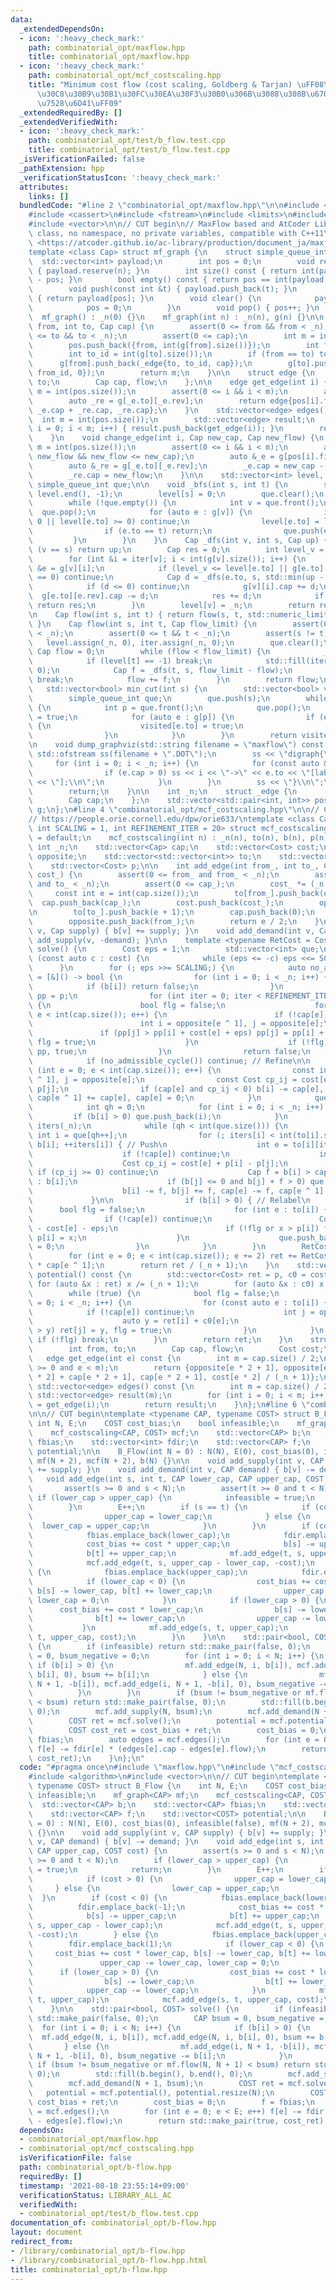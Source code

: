 ```yaml
---
data:
  _extendedDependsOn:
  - icon: ':heavy_check_mark:'
    path: combinatorial_opt/maxflow.hpp
    title: combinatorial_opt/maxflow.hpp
  - icon: ':heavy_check_mark:'
    path: combinatorial_opt/mcf_costscaling.hpp
    title: "Minimum cost flow (cost scaling, Goldberg & Tarjan) \uFF08\u30B3\u30B9\
      \u30C8\u30B9\u30B1\u30FC\u30EA\u30F3\u30B0\u306B\u3088\u308B\u6700\u5C0F\u8CBB\
      \u7528\u6D41\uFF09"
  _extendedRequiredBy: []
  _extendedVerifiedWith:
  - icon: ':heavy_check_mark:'
    path: combinatorial_opt/test/b_flow.test.cpp
    title: combinatorial_opt/test/b_flow.test.cpp
  _isVerificationFailed: false
  _pathExtension: hpp
  _verificationStatusIcon: ':heavy_check_mark:'
  attributes:
    links: []
  bundledCode: "#line 2 \"combinatorial_opt/maxflow.hpp\"\n\n#include <algorithm>\n\
    #include <cassert>\n#include <fstream>\n#include <limits>\n#include <string>\n\
    #include <vector>\n\n// CUT begin\n// MaxFlow based and AtCoder Library, single\
    \ class, no namespace, no private variables, compatible with C++11\n// Reference:\
    \ <https://atcoder.github.io/ac-library/production/document_ja/maxflow.html>\n\
    template <class Cap> struct mf_graph {\n    struct simple_queue_int {\n      \
    \  std::vector<int> payload;\n        int pos = 0;\n        void reserve(int n)\
    \ { payload.reserve(n); }\n        int size() const { return int(payload.size())\
    \ - pos; }\n        bool empty() const { return pos == int(payload.size()); }\n\
    \        void push(const int &t) { payload.push_back(t); }\n        int &front()\
    \ { return payload[pos]; }\n        void clear() {\n            payload.clear();\n\
    \            pos = 0;\n        }\n        void pop() { pos++; }\n    };\n\n  \
    \  mf_graph() : _n(0) {}\n    mf_graph(int n) : _n(n), g(n) {}\n\n    int add_edge(int\
    \ from, int to, Cap cap) {\n        assert(0 <= from && from < _n);\n        assert(0\
    \ <= to && to < _n);\n        assert(0 <= cap);\n        int m = int(pos.size());\n\
    \        pos.push_back({from, int(g[from].size())});\n        int from_id = int(g[from].size());\n\
    \        int to_id = int(g[to].size());\n        if (from == to) to_id++;\n  \
    \      g[from].push_back(_edge{to, to_id, cap});\n        g[to].push_back(_edge{from,\
    \ from_id, 0});\n        return m;\n    }\n\n    struct edge {\n        int from,\
    \ to;\n        Cap cap, flow;\n    };\n\n    edge get_edge(int i) {\n        int\
    \ m = int(pos.size());\n        assert(0 <= i && i < m);\n        auto _e = g[pos[i].first][pos[i].second];\n\
    \        auto _re = g[_e.to][_e.rev];\n        return edge{pos[i].first, _e.to,\
    \ _e.cap + _re.cap, _re.cap};\n    }\n    std::vector<edge> edges() {\n      \
    \  int m = int(pos.size());\n        std::vector<edge> result;\n        for (int\
    \ i = 0; i < m; i++) { result.push_back(get_edge(i)); }\n        return result;\n\
    \    }\n    void change_edge(int i, Cap new_cap, Cap new_flow) {\n        int\
    \ m = int(pos.size());\n        assert(0 <= i && i < m);\n        assert(0 <=\
    \ new_flow && new_flow <= new_cap);\n        auto &_e = g[pos[i].first][pos[i].second];\n\
    \        auto &_re = g[_e.to][_e.rev];\n        _e.cap = new_cap - new_flow;\n\
    \        _re.cap = new_flow;\n    }\n\n    std::vector<int> level, iter;\n   \
    \ simple_queue_int que;\n\n    void _bfs(int s, int t) {\n        std::fill(level.begin(),\
    \ level.end(), -1);\n        level[s] = 0;\n        que.clear();\n        que.push(s);\n\
    \        while (!que.empty()) {\n            int v = que.front();\n          \
    \  que.pop();\n            for (auto e : g[v]) {\n                if (e.cap ==\
    \ 0 || level[e.to] >= 0) continue;\n                level[e.to] = level[v] + 1;\n\
    \                if (e.to == t) return;\n                que.push(e.to);\n   \
    \         }\n        }\n    }\n    Cap _dfs(int v, int s, Cap up) {\n        if\
    \ (v == s) return up;\n        Cap res = 0;\n        int level_v = level[v];\n\
    \        for (int &i = iter[v]; i < int(g[v].size()); i++) {\n            _edge\
    \ &e = g[v][i];\n            if (level_v <= level[e.to] || g[e.to][e.rev].cap\
    \ == 0) continue;\n            Cap d = _dfs(e.to, s, std::min(up - res, g[e.to][e.rev].cap));\n\
    \            if (d <= 0) continue;\n            g[v][i].cap += d;\n          \
    \  g[e.to][e.rev].cap -= d;\n            res += d;\n            if (res == up)\
    \ return res;\n        }\n        level[v] = _n;\n        return res;\n    }\n\
    \n    Cap flow(int s, int t) { return flow(s, t, std::numeric_limits<Cap>::max());\
    \ }\n    Cap flow(int s, int t, Cap flow_limit) {\n        assert(0 <= s && s\
    \ < _n);\n        assert(0 <= t && t < _n);\n        assert(s != t);\n\n     \
    \   level.assign(_n, 0), iter.assign(_n, 0);\n        que.clear();\n\n       \
    \ Cap flow = 0;\n        while (flow < flow_limit) {\n            _bfs(s, t);\n\
    \            if (level[t] == -1) break;\n            std::fill(iter.begin(), iter.end(),\
    \ 0);\n            Cap f = _dfs(t, s, flow_limit - flow);\n            if (!f)\
    \ break;\n            flow += f;\n        }\n        return flow;\n    }\n\n \
    \   std::vector<bool> min_cut(int s) {\n        std::vector<bool> visited(_n);\n\
    \        simple_queue_int que;\n        que.push(s);\n        while (!que.empty())\
    \ {\n            int p = que.front();\n            que.pop();\n            visited[p]\
    \ = true;\n            for (auto e : g[p]) {\n                if (e.cap && !visited[e.to])\
    \ {\n                    visited[e.to] = true;\n                    que.push(e.to);\n\
    \                }\n            }\n        }\n        return visited;\n    }\n\
    \n    void dump_graphviz(std::string filename = \"maxflow\") const {\n       \
    \ std::ofstream ss(filename + \".DOT\");\n        ss << \"digraph{\\n\";\n   \
    \     for (int i = 0; i < _n; i++) {\n            for (const auto &e : g[i]) {\n\
    \                if (e.cap > 0) ss << i << \"->\" << e.to << \"[label=\" << e.cap\
    \ << \"];\\n\";\n            }\n        }\n        ss << \"}\\n\";\n        ss.close();\n\
    \        return;\n    }\n\n    int _n;\n    struct _edge {\n        int to, rev;\n\
    \        Cap cap;\n    };\n    std::vector<std::pair<int, int>> pos;\n    std::vector<std::vector<_edge>>\
    \ g;\n};\n#line 4 \"combinatorial_opt/mcf_costscaling.hpp\"\n\n// Cost scaling\n\
    // https://people.orie.cornell.edu/dpw/orie633/\ntemplate <class Cap, class Cost,\
    \ int SCALING = 1, int REFINEMENT_ITER = 20> struct mcf_costscaling {\n    mcf_costscaling()\
    \ = default;\n    mcf_costscaling(int n) : _n(n), to(n), b(n), p(n) {}\n\n   \
    \ int _n;\n    std::vector<Cap> cap;\n    std::vector<Cost> cost;\n    std::vector<int>\
    \ opposite;\n    std::vector<std::vector<int>> to;\n    std::vector<Cap> b;\n\
    \    std::vector<Cost> p;\n\n    int add_edge(int from_, int to_, Cap cap_, Cost\
    \ cost_) {\n        assert(0 <= from_ and from_ < _n);\n        assert(0 <= to_\
    \ and to_ < _n);\n        assert(0 <= cap_);\n        cost_ *= (_n + 1);\n   \
    \     const int e = int(cap.size());\n        to[from_].push_back(e);\n      \
    \  cap.push_back(cap_);\n        cost.push_back(cost_);\n        opposite.push_back(to_);\n\
    \n        to[to_].push_back(e + 1);\n        cap.push_back(0);\n        cost.push_back(-cost_);\n\
    \        opposite.push_back(from_);\n        return e / 2;\n    }\n    void add_supply(int\
    \ v, Cap supply) { b[v] += supply; }\n    void add_demand(int v, Cap demand) {\
    \ add_supply(v, -demand); }\n\n    template <typename RetCost = Cost> RetCost\
    \ solve() {\n        Cost eps = 1;\n        std::vector<int> que;\n        for\
    \ (const auto c : cost) {\n            while (eps <= -c) eps <<= SCALING;\n  \
    \      }\n        for (; eps >>= SCALING;) {\n            auto no_admissible_cycle\
    \ = [&]() -> bool {\n                for (int i = 0; i < _n; i++) {\n        \
    \            if (b[i]) return false;\n                }\n                std::vector<Cost>\
    \ pp = p;\n                for (int iter = 0; iter < REFINEMENT_ITER; iter++)\
    \ {\n                    bool flg = false;\n                    for (int e = 0;\
    \ e < int(cap.size()); e++) {\n                        if (!cap[e]) continue;\n\
    \                        int i = opposite[e ^ 1], j = opposite[e];\n         \
    \               if (pp[j] > pp[i] + cost[e] + eps) pp[j] = pp[i] + cost[e] + eps,\
    \ flg = true;\n                    }\n                    if (!flg) return p =\
    \ pp, true;\n                }\n                return false;\n            };\n\
    \            if (no_admissible_cycle()) continue; // Refine\n\n            for\
    \ (int e = 0; e < int(cap.size()); e++) {\n                const int i = opposite[e\
    \ ^ 1], j = opposite[e];\n                const Cost cp_ij = cost[e] + p[i] -\
    \ p[j];\n                if (cap[e] and cp_ij < 0) b[i] -= cap[e], b[j] += cap[e],\
    \ cap[e ^ 1] += cap[e], cap[e] = 0;\n            }\n            que.clear();\n\
    \            int qh = 0;\n            for (int i = 0; i < _n; i++) {\n       \
    \         if (b[i] > 0) que.push_back(i);\n            }\n            std::vector<int>\
    \ iters(_n);\n            while (qh < int(que.size())) {\n                const\
    \ int i = que[qh++];\n                for (; iters[i] < int(to[i].size()) and\
    \ b[i]; ++iters[i]) { // Push\n                    int e = to[i][iters[i]];\n\
    \                    if (!cap[e]) continue;\n                    int j = opposite[e];\n\
    \                    Cost cp_ij = cost[e] + p[i] - p[j];\n                   \
    \ if (cp_ij >= 0) continue;\n                    Cap f = b[i] > cap[e] ? cap[e]\
    \ : b[i];\n                    if (b[j] <= 0 and b[j] + f > 0) que.push_back(j);\n\
    \                    b[i] -= f, b[j] += f, cap[e] -= f, cap[e ^ 1] += f;\n   \
    \             }\n\n                if (b[i] > 0) { // Relabel\n              \
    \      bool flg = false;\n                    for (int e : to[i]) {\n        \
    \                if (!cap[e]) continue;\n                        Cost x = p[opposite[e]]\
    \ - cost[e] - eps;\n                        if (!flg or x > p[i]) flg = true,\
    \ p[i] = x;\n                    }\n                    que.push_back(i), iters[i]\
    \ = 0;\n                }\n            }\n        }\n        RetCost ret = 0;\n\
    \        for (int e = 0; e < int(cap.size()); e += 2) ret += RetCost(cost[e])\
    \ * cap[e ^ 1];\n        return ret / (_n + 1);\n    }\n    std::vector<Cost>\
    \ potential() const {\n        std::vector<Cost> ret = p, c0 = cost;\n       \
    \ for (auto &x : ret) x /= (_n + 1);\n        for (auto &x : c0) x /= (_n + 1);\n\
    \        while (true) {\n            bool flg = false;\n            for (int i\
    \ = 0; i < _n; i++) {\n                for (const auto e : to[i]) {\n        \
    \            if (!cap[e]) continue;\n                    int j = opposite[e];\n\
    \                    auto y = ret[i] + c0[e];\n                    if (ret[j]\
    \ > y) ret[j] = y, flg = true;\n                }\n            }\n           \
    \ if (!flg) break;\n        }\n        return ret;\n    }\n    struct edge {\n\
    \        int from, to;\n        Cap cap, flow;\n        Cost cost;\n    };\n \
    \   edge get_edge(int e) const {\n        int m = cap.size() / 2;\n        assert(e\
    \ >= 0 and e < m);\n        return {opposite[e * 2 + 1], opposite[e * 2], cap[e\
    \ * 2] + cap[e * 2 + 1], cap[e * 2 + 1], cost[e * 2] / (_n + 1)};\n    }\n   \
    \ std::vector<edge> edges() const {\n        int m = cap.size() / 2;\n       \
    \ std::vector<edge> result(m);\n        for (int i = 0; i < m; i++) result[i]\
    \ = get_edge(i);\n        return result;\n    }\n};\n#line 6 \"combinatorial_opt/b-flow.hpp\"\
    \n\n// CUT begin\ntemplate <typename CAP, typename COST> struct B_Flow {\n   \
    \ int N, E;\n    COST cost_bias;\n    bool infeasible;\n    mf_graph<CAP> mf;\n\
    \    mcf_costscaling<CAP, COST> mcf;\n    std::vector<CAP> b;\n    std::vector<CAP>\
    \ fbias;\n    std::vector<int> fdir;\n    std::vector<CAP> f;\n    std::vector<COST>\
    \ potential;\n\n    B_Flow(int N = 0) : N(N), E(0), cost_bias(0), infeasible(false),\
    \ mf(N + 2), mcf(N + 2), b(N) {}\n\n    void add_supply(int v, CAP supply) { b[v]\
    \ += supply; }\n    void add_demand(int v, CAP demand) { b[v] -= demand; }\n \
    \   void add_edge(int s, int t, CAP lower_cap, CAP upper_cap, COST cost) {\n \
    \       assert(s >= 0 and s < N);\n        assert(t >= 0 and t < N);\n       \
    \ if (lower_cap > upper_cap) {\n            infeasible = true;\n            return;\n\
    \        }\n        E++;\n        if (s == t) {\n            if (cost > 0) {\n\
    \                upper_cap = lower_cap;\n            } else {\n              \
    \  lower_cap = upper_cap;\n            }\n        }\n        if (cost < 0) {\n\
    \            fbias.emplace_back(lower_cap);\n            fdir.emplace_back(-1);\n\
    \            cost_bias += cost * upper_cap;\n            b[s] -= upper_cap;\n\
    \            b[t] += upper_cap;\n            mf.add_edge(t, s, upper_cap - lower_cap);\n\
    \            mcf.add_edge(t, s, upper_cap - lower_cap, -cost);\n        } else\
    \ {\n            fbias.emplace_back(upper_cap);\n            fdir.emplace_back(1);\n\
    \            if (lower_cap < 0) {\n                cost_bias += cost * lower_cap,\
    \ b[s] -= lower_cap, b[t] += lower_cap;\n                upper_cap -= lower_cap,\
    \ lower_cap = 0;\n            }\n            if (lower_cap > 0) {\n          \
    \      cost_bias += cost * lower_cap;\n                b[s] -= lower_cap;\n  \
    \              b[t] += lower_cap;\n                upper_cap -= lower_cap;\n \
    \           }\n            mf.add_edge(s, t, upper_cap);\n            mcf.add_edge(s,\
    \ t, upper_cap, cost);\n        }\n    }\n\n    std::pair<bool, COST> solve()\
    \ {\n        if (infeasible) return std::make_pair(false, 0);\n        CAP bsum\
    \ = 0, bsum_negative = 0;\n        for (int i = 0; i < N; i++) {\n           \
    \ if (b[i] > 0) {\n                mf.add_edge(N, i, b[i]), mcf.add_edge(N, i,\
    \ b[i], 0), bsum += b[i];\n            } else {\n                mf.add_edge(i,\
    \ N + 1, -b[i]), mcf.add_edge(i, N + 1, -b[i], 0), bsum_negative -= b[i];\n  \
    \          }\n        }\n        if (bsum != bsum_negative or mf.flow(N, N + 1)\
    \ < bsum) return std::make_pair(false, 0);\n        std::fill(b.begin(), b.end(),\
    \ 0);\n        mcf.add_supply(N, bsum);\n        mcf.add_demand(N + 1, bsum);\n\
    \        COST ret = mcf.solve();\n        potential = mcf.potential(), potential.resize(N);\n\
    \        COST cost_ret = cost_bias + ret;\n        cost_bias = 0;\n        f =\
    \ fbias;\n        auto edges = mcf.edges();\n        for (int e = 0; e < E; e++)\
    \ f[e] -= fdir[e] * (edges[e].cap - edges[e].flow);\n        return std::make_pair(true,\
    \ cost_ret);\n    }\n};\n"
  code: "#pragma once\n#include \"maxflow.hpp\"\n#include \"mcf_costscaling.hpp\"\n\
    #include <algorithm>\n#include <vector>\n\n// CUT begin\ntemplate <typename CAP,\
    \ typename COST> struct B_Flow {\n    int N, E;\n    COST cost_bias;\n    bool\
    \ infeasible;\n    mf_graph<CAP> mf;\n    mcf_costscaling<CAP, COST> mcf;\n  \
    \  std::vector<CAP> b;\n    std::vector<CAP> fbias;\n    std::vector<int> fdir;\n\
    \    std::vector<CAP> f;\n    std::vector<COST> potential;\n\n    B_Flow(int N\
    \ = 0) : N(N), E(0), cost_bias(0), infeasible(false), mf(N + 2), mcf(N + 2), b(N)\
    \ {}\n\n    void add_supply(int v, CAP supply) { b[v] += supply; }\n    void add_demand(int\
    \ v, CAP demand) { b[v] -= demand; }\n    void add_edge(int s, int t, CAP lower_cap,\
    \ CAP upper_cap, COST cost) {\n        assert(s >= 0 and s < N);\n        assert(t\
    \ >= 0 and t < N);\n        if (lower_cap > upper_cap) {\n            infeasible\
    \ = true;\n            return;\n        }\n        E++;\n        if (s == t) {\n\
    \            if (cost > 0) {\n                upper_cap = lower_cap;\n       \
    \     } else {\n                lower_cap = upper_cap;\n            }\n      \
    \  }\n        if (cost < 0) {\n            fbias.emplace_back(lower_cap);\n  \
    \          fdir.emplace_back(-1);\n            cost_bias += cost * upper_cap;\n\
    \            b[s] -= upper_cap;\n            b[t] += upper_cap;\n            mf.add_edge(t,\
    \ s, upper_cap - lower_cap);\n            mcf.add_edge(t, s, upper_cap - lower_cap,\
    \ -cost);\n        } else {\n            fbias.emplace_back(upper_cap);\n    \
    \        fdir.emplace_back(1);\n            if (lower_cap < 0) {\n           \
    \     cost_bias += cost * lower_cap, b[s] -= lower_cap, b[t] += lower_cap;\n \
    \               upper_cap -= lower_cap, lower_cap = 0;\n            }\n      \
    \      if (lower_cap > 0) {\n                cost_bias += cost * lower_cap;\n\
    \                b[s] -= lower_cap;\n                b[t] += lower_cap;\n    \
    \            upper_cap -= lower_cap;\n            }\n            mf.add_edge(s,\
    \ t, upper_cap);\n            mcf.add_edge(s, t, upper_cap, cost);\n        }\n\
    \    }\n\n    std::pair<bool, COST> solve() {\n        if (infeasible) return\
    \ std::make_pair(false, 0);\n        CAP bsum = 0, bsum_negative = 0;\n      \
    \  for (int i = 0; i < N; i++) {\n            if (b[i] > 0) {\n              \
    \  mf.add_edge(N, i, b[i]), mcf.add_edge(N, i, b[i], 0), bsum += b[i];\n     \
    \       } else {\n                mf.add_edge(i, N + 1, -b[i]), mcf.add_edge(i,\
    \ N + 1, -b[i], 0), bsum_negative -= b[i];\n            }\n        }\n       \
    \ if (bsum != bsum_negative or mf.flow(N, N + 1) < bsum) return std::make_pair(false,\
    \ 0);\n        std::fill(b.begin(), b.end(), 0);\n        mcf.add_supply(N, bsum);\n\
    \        mcf.add_demand(N + 1, bsum);\n        COST ret = mcf.solve();\n     \
    \   potential = mcf.potential(), potential.resize(N);\n        COST cost_ret =\
    \ cost_bias + ret;\n        cost_bias = 0;\n        f = fbias;\n        auto edges\
    \ = mcf.edges();\n        for (int e = 0; e < E; e++) f[e] -= fdir[e] * (edges[e].cap\
    \ - edges[e].flow);\n        return std::make_pair(true, cost_ret);\n    }\n};\n"
  dependsOn:
  - combinatorial_opt/maxflow.hpp
  - combinatorial_opt/mcf_costscaling.hpp
  isVerificationFile: false
  path: combinatorial_opt/b-flow.hpp
  requiredBy: []
  timestamp: '2021-08-18 23:55:14+09:00'
  verificationStatus: LIBRARY_ALL_AC
  verifiedWith:
  - combinatorial_opt/test/b_flow.test.cpp
documentation_of: combinatorial_opt/b-flow.hpp
layout: document
redirect_from:
- /library/combinatorial_opt/b-flow.hpp
- /library/combinatorial_opt/b-flow.hpp.html
title: combinatorial_opt/b-flow.hpp
---
```

